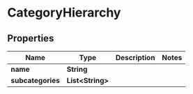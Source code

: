

# CategoryHierarchy

## Properties

Name | Type | Description | Notes
------------ | ------------- | ------------- | -------------
**name** | **String** |  | 
**subcategories** | **List&lt;String&gt;** |  | 




